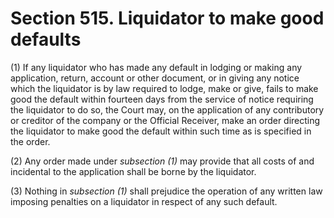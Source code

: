 # Section 515. Liquidator to make good defaults

\(1\) If any liquidator who has made any default in lodging or making any application, return, account or other document, or in giving any notice which the liquidator is by law required to lodge, make or give, fails to make good the default within fourteen days from the service of notice requiring the liquidator to do so, the Court may, on the application of any contributory or creditor of the company or the Official Receiver, make an order directing the liquidator to make good the default within such time as is specified in the order.

\(2\) Any order made under _subsection \(1\)_ may provide that all costs of and incidental to the application shall be borne by the liquidator.

\(3\) Nothing in _subsection \(1\)_ shall prejudice the operation of any written law imposing penalties on a liquidator in respect of any such default.

